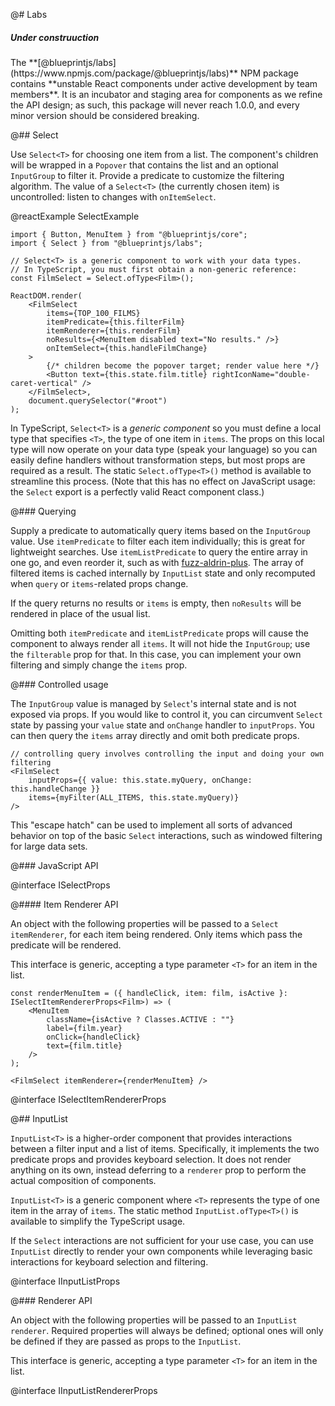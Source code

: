 @# Labs

<div class="pt-callout pt-intent-warning pt-icon-info-sign">
    <h5>Under construuction</h5>
    The **[@blueprintjs/labs](https://www.npmjs.com/package/@blueprintjs/labs)** NPM package contains **unstable React components under active development by team members**. It is an incubator and staging area for components as we refine the API design; as such, this package will never reach 1.0.0, and every minor version should be considered breaking.
</div>

@## Select

Use `Select<T>` for choosing one item from a list. The component's children will be wrapped in a `Popover` that contains the list and an optional `InputGroup` to filter it. Provide a predicate to customize the filtering algorithm. The value of a `Select<T>` (the currently chosen item) is uncontrolled: listen to changes with `onItemSelect`.

@reactExample SelectExample

```tsx
import { Button, MenuItem } from "@blueprintjs/core";
import { Select } from "@blueprintjs/labs";

// Select<T> is a generic component to work with your data types.
// In TypeScript, you must first obtain a non-generic reference:
const FilmSelect = Select.ofType<Film>();

ReactDOM.render(
    <FilmSelect
        items={TOP_100_FILMS}
        itemPredicate={this.filterFilm}
        itemRenderer={this.renderFilm}
        noResults={<MenuItem disabled text="No results." />}
        onItemSelect={this.handleFilmChange}
    >
        {/* children become the popover target; render value here */}
        <Button text={this.state.film.title} rightIconName="double-caret-vertical" />
    </FilmSelect>,
    document.querySelector("#root")
);
```

In TypeScript, `Select<T>` is a *generic component* so you must define a local type that specifies `<T>`, the type of one item in `items`. The props on this local type will now operate on your data type (speak your language) so you can easily define handlers without transformation steps, but most props are required as a result. The static `Select.ofType<T>()` method is available to streamline this process. (Note that this has no effect on JavaScript usage: the `Select` export is a perfectly valid React component class.)

@### Querying

Supply a predicate to automatically query items based on the `InputGroup` value. Use `itemPredicate` to filter each item individually; this is great for lightweight searches. Use `itemListPredicate` to query the entire array in one go, and even reorder it, such as with [fuzz-aldrin-plus](https://github.com/jeancroy/fuzz-aldrin-plus). The array of filtered items is cached internally by `InputList` state and only recomputed when `query` or `items`-related props change.

If the query returns no results or `items` is empty, then `noResults` will be rendered in place of the usual list.

Omitting both `itemPredicate` and `itemListPredicate` props will cause the component to always render all `items`. It will not hide the `InputGroup`; use the `filterable` prop for that. In this case, you can implement your own filtering and simply change the `items` prop.

@### Controlled usage

The `InputGroup` value is managed by `Select`'s internal state and is not exposed via props. If you would like to control it, you can circumvent `Select` state by passing your `value` state and `onChange` handler to `inputProps`. You can then query the `items` array directly and omit both predicate props.

```tsx
// controlling query involves controlling the input and doing your own filtering
<FilmSelect
    inputProps={{ value: this.state.myQuery, onChange: this.handleChange }}
    items={myFilter(ALL_ITEMS, this.state.myQuery)}
/>
```

This "escape hatch" can be used to implement all sorts of advanced behavior on top of the basic `Select` interactions, such as windowed filtering for large data sets.

@### JavaScript API

@interface ISelectProps

@#### Item Renderer API

An object with the following properties will be passed to a `Select` `itemRenderer`, for each item being rendered. Only items which pass the predicate will be rendered.

This interface is generic, accepting a type parameter `<T>` for an item in the list.

```tsx
const renderMenuItem = ({ handleClick, item: film, isActive }: ISelectItemRendererProps<Film>) => (
    <MenuItem
        className={isActive ? Classes.ACTIVE : ""}
        label={film.year}
        onClick={handleClick}
        text={film.title}
    />
);

<FilmSelect itemRenderer={renderMenuItem} />
```

@interface ISelectItemRendererProps

@## InputList

`InputList<T>` is a higher-order component that provides interactions between a filter input and a list of items. Specifically, it implements the two predicate props and provides keyboard selection. It does not render anything on its own, instead deferring to a `renderer` prop to perform the actual composition of components.

`InputList<T>` is a generic component where `<T>` represents the type of one item in the array of `items`. The static method `InputList.ofType<T>()` is available to simplify the TypeScript usage.

If the `Select` interactions are not sufficient for your use case, you can use `InputList` directly to render your own components while leveraging basic interactions for keyboard selection and filtering.

@interface IInputListProps

@### Renderer API

An object with the following properties will be passed to an `InputList` `renderer`. Required properties will always be defined;  optional ones will only be defined if they are passed as props to the `InputList`.

This interface is generic, accepting a type parameter `<T>` for an item in the list.

@interface IInputListRendererProps
